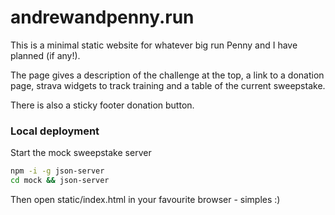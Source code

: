 # andrewandpenny.run

This is a minimal static website for whatever big run Penny and I have planned (if any!).

The page gives a description of the challenge at the top, a link to a donation page, strava
widgets to track training and a table of the current sweepstake.

There is also a sticky footer donation button.

### Local deployment

Start the mock sweepstake server
```bash
npm -i -g json-server
cd mock && json-server
```

Then open static/index.html in your favourite browser - simples :)
